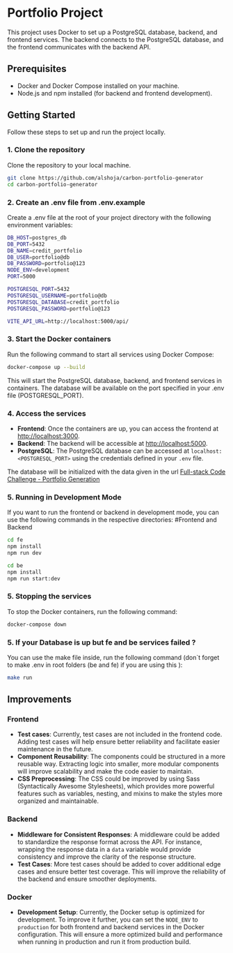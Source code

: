 
# Portfolio Project

This project uses Docker to set up a PostgreSQL database, backend, and frontend services. The backend connects to the PostgreSQL database, and the frontend communicates with the backend API.

## Prerequisites

- Docker and Docker Compose installed on your machine.
- Node.js and npm installed (for backend and frontend development).

## Getting Started

Follow these steps to set up and run the project locally.

### 1. Clone the repository

Clone the repository to your local machine.

```bash
git clone https://github.com/alshoja/carbon-portfolio-generator
cd carbon-portfolio-generator
```


### 2. Create an .env file from .env.example

Create a .env file at the root of your project directory with the following environment variables:

```bash
DB_HOST=postgres_db
DB_PORT=5432
DB_NAME=credit_portfolio
DB_USER=portfolio@db
DB_PASSWORD=portfolio@123
NODE_ENV=development
PORT=5000

POSTGRESQL_PORT=5432
POSTGRESQL_USERNAME=portfolio@db
POSTGRESQL_DATABASE=credit_portfolio
POSTGRESQL_PASSWORD=portfolio@123

VITE_API_URL=http://localhost:5000/api/
```
### 3.  Start the Docker containers

Run the following command to start all services using Docker Compose:

```bash
docker-compose up --build
```
This will start the PostgreSQL database, backend, and frontend services in containers. The database will be available on the port specified in your .env file (POSTGRESQL_PORT).

### 4.  Access the services

- **Frontend**: Once the containers are up, you can access the frontend at [http://localhost:3000](http://localhost:3000).
- **Backend**: The backend will be accessible at [http://localhost:5000](http://localhost:5000).
- **PostgreSQL**: The PostgreSQL database can be accessed at `localhost:<POSTGRESQL_PORT>` using the credentials defined in your `.env` file.

The database will be initialized with the data given in the url [Full-stack Code Challenge - Portfolio Generation](https://ceezer-public-assets.s3.eu-central-1.amazonaws.com/tech/fullstack-code-challenge/Full-stack+Code+Challenge-+Portfolio+generation.pdf)


### 5. Running in Development Mode

If you want to run the frontend or backend in development mode, you can use the following commands in the respective directories:
#Frontend and Backend 
```bash
cd fe
npm install
npm run dev

cd be
npm install
npm run start:dev
```
### 5. Stopping the services

To stop the Docker containers, run the following command:
```bash
docker-compose down
```

### 5. If your Database is up but fe and be services failed ?

You can use the make file inside, run the following command (don`t forget to make .env in root folders (be and fe) if you are using this ):
```bash
make run 
```

## Improvements

### Frontend

- **Test cases**: Currently, test cases are not included in the frontend code. Adding test cases will help ensure better reliability and facilitate easier maintenance in the future.
- **Component Reusability**: The components could be structured in a more reusable way. Extracting logic into smaller, more modular components will improve scalability and make the code easier to maintain.
- **CSS Preprocessing**: The CSS could be improved by using Sass (Syntactically Awesome Stylesheets), which provides more powerful features such as variables, nesting, and mixins to make the styles more organized and maintainable.

### Backend

- **Middleware for Consistent Responses**: A middleware could be added to standardize the response format across the API. For instance, wrapping the response data in a `data` variable would provide consistency and improve the clarity of the response structure.
- **Test Cases**: More test cases should be added to cover additional edge cases and ensure better test coverage. This will improve the reliability of the backend and ensure smoother deployments.

### Docker

- **Development Setup**: Currently, the Docker setup is optimized for development. To improve it further, you can set the `NODE_ENV` to `production` for both frontend and backend services in the Docker configuration. This will ensure a more optimized build and performance when running in production and run it from production build.
